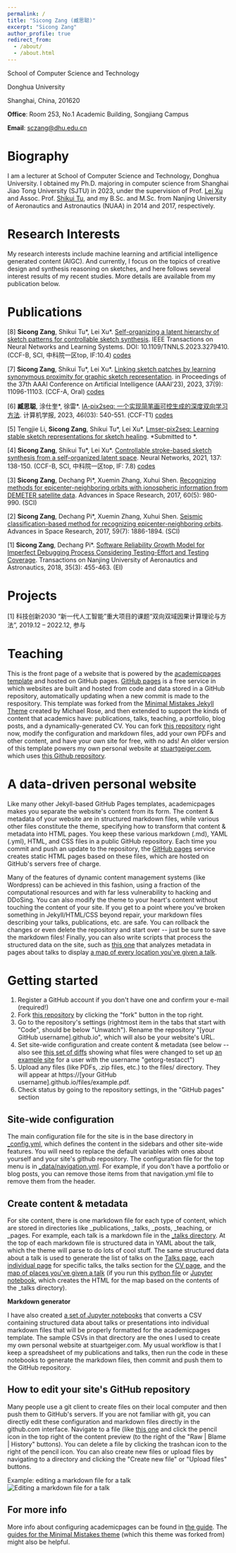 ```yaml
---
permalink: /
title: "Sicong Zang (臧思聪)"
excerpt: "Sicong Zang"
author_profile: true
redirect_from: 
  - /about/
  - /about.html
---
```


School of Computer Science and Technology

Donghua University

Shanghai, China, 201620

**Office**: Room 253, No.1 Academic Building, Songjiang Campus

**Email**: sczang@dhu.edu.cn



Biography
======
I am a lecturer at School of Computer Science and Technology, Donghua University. I obtained my Ph.D. majoring in computer science from Shanghai Jiao Tong University (SJTU) in 2023, under the supervision of Prof. [Lei Xu](https://www.cs.sjtu.edu.cn/~lxu/) and Assoc. Prof. [Shikui Tu](https://www.cs.sjtu.edu.cn/~tushikui/), and my B.Sc. and M.Sc. from Nanjing University of Aeronautics and Astronautics (NUAA) in 2014 and 2017, respectively.

Research Interests
======
My research interests include machine learning and artificial intelligence generated content (AIGC). And currently, I focus on the topics of creative design and synthesis reasoning on sketches, and here follows several interest results of my recent studies. More details are available from my publication below.


Publications
======
[8] **Sicong Zang**, Shikui Tu*, Lei Xu*. [Self-organizing a latent hierarchy of sketch patterns for controllable sketch synthesis](https://ieeexplore.ieee.org/abstract/document/10144693). IEEE Transactions on Neural Networks and Learning Systems. DOI: 10.1109/TNNLS.2023.3279410. (CCF-B, SCI, 中科院一区top, IF:10.4) [codes](https://github.com/CMACH508/RPCL-pix2seqH)

[7] **Sicong Zang**, Shikui Tu*, Lei Xu*. [Linking sketch patches by learning synonymous proximity for graphic sketch representation](https://ojs.aaai.org/index.php/AAAI/article/view/26314). in Proceedings of the 37th AAAI Conference on Artificial Intelligence (AAAI’23), 2023, 37(9): 11096-11103. (CCF-A, Oral) [codes](https://github.com/CMACH508/SP-gra2seq)

[6] **臧思聪**, 涂仕奎*, 徐雷*. [IA-pix2seq: 一个实现简笔画可控生成的深度双向学习方法](http://cjc.ict.ac.cn/online/onlinepaper/zsc-202331104401.pdf). 计算机学报, 2023, 46(03): 540-551. (CCF-T1) [codes](https://github.com/CMACH508/IA-pix2seq)

[5] Tengjie Li, **Sicong Zang**, Shikui Tu*, Lei Xu*. [Lmser-pix2seq: Learning stable sketch representations for sketch healing](https://openreview.net/forum?id=I9J8gIyqRE). *Submitted to *.
 
[4] **Sicong Zang**, Shikui Tu*, Lei Xu*. [Controllable stroke-based sketch synthesis from a self-organized latent space](https://www.sciencedirect.com/science/article/pii/S0893608021000149). Neural Networks, 2021, 137: 138-150. (CCF-B, SCI, 中科院一区top, IF: 7.8) [codes](https://github.com/CMACH508/RPCL-pix2seq)
 
[3] **Sicong Zang**, Dechang Pi*, Xuemin Zhang, Xuhui Shen. [Recognizing methods for epicenter-neighboring orbits with ionospheric information from DEMETER satellite data](https://www.sciencedirect.com/science/article/pii/S0273117717303897). Advances in Space Research, 2017, 60(5): 980-990. (SCI)
 
[2] **Sicong Zang**, Dechang Pi*, Xuemin Zhang, Xuhui Shen. [Seismic classification-based method for recognizing epicenter-neighboring orbits](https://www.sciencedirect.com/science/article/pii/S0273117717300467). Advances in Space Research, 2017, 59(7): 1886-1894. (SCI)

[1] **Sicong Zang**, Dechang Pi*. [Software Reliability Growth Model for Imperfect Debugging Process Considering Testing-Effort and Testing Coverage](http://tnuaa.nuaa.edu.cn/html/2018/3/20180308.htm). Transactions on Nanjing University of Aeronautics and Astronautics, 2018, 35(3): 455-463. (EI)

Projects
======
[1] 科技创新2030 “新一代人工智能”重大项目的课题“双向双域因果计算理论与方法”, 2019.12 – 2022.12, 参与


Teaching
======



This is the front page of a website that is powered by the [academicpages template](https://github.com/academicpages/academicpages.github.io) and hosted on GitHub pages. [GitHub pages](https://pages.github.com) is a free service in which websites are built and hosted from code and data stored in a GitHub repository, automatically updating when a new commit is made to the respository. This template was forked from the [Minimal Mistakes Jekyll Theme](https://mmistakes.github.io/minimal-mistakes/) created by Michael Rose, and then extended to support the kinds of content that academics have: publications, talks, teaching, a portfolio, blog posts, and a dynamically-generated CV. You can fork [this repository](https://github.com/academicpages/academicpages.github.io) right now, modify the configuration and markdown files, add your own PDFs and other content, and have your own site for free, with no ads! An older version of this template powers my own personal website at [stuartgeiger.com](http://stuartgeiger.com), which uses [this Github repository](https://github.com/staeiou/staeiou.github.io).

A data-driven personal website
======
Like many other Jekyll-based GitHub Pages templates, academicpages makes you separate the website's content from its form. The content & metadata of your website are in structured markdown files, while various other files constitute the theme, specifying how to transform that content & metadata into HTML pages. You keep these various markdown (.md), YAML (.yml), HTML, and CSS files in a public GitHub repository. Each time you commit and push an update to the repository, the [GitHub pages](https://pages.github.com/) service creates static HTML pages based on these files, which are hosted on GitHub's servers free of charge.

Many of the features of dynamic content management systems (like Wordpress) can be achieved in this fashion, using a fraction of the computational resources and with far less vulnerability to hacking and DDoSing. You can also modify the theme to your heart's content without touching the content of your site. If you get to a point where you've broken something in Jekyll/HTML/CSS beyond repair, your markdown files describing your talks, publications, etc. are safe. You can rollback the changes or even delete the repository and start over -- just be sure to save the markdown files! Finally, you can also write scripts that process the structured data on the site, such as [this one](https://github.com/academicpages/academicpages.github.io/blob/master/talkmap.ipynb) that analyzes metadata in pages about talks to display [a map of every location you've given a talk](https://academicpages.github.io/talkmap.html).

Getting started
======
1. Register a GitHub account if you don't have one and confirm your e-mail (required!)
1. Fork [this repository](https://github.com/academicpages/academicpages.github.io) by clicking the "fork" button in the top right. 
1. Go to the repository's settings (rightmost item in the tabs that start with "Code", should be below "Unwatch"). Rename the repository "[your GitHub username].github.io", which will also be your website's URL.
1. Set site-wide configuration and create content & metadata (see below -- also see [this set of diffs](http://archive.is/3TPas) showing what files were changed to set up [an example site](https://getorg-testacct.github.io) for a user with the username "getorg-testacct")
1. Upload any files (like PDFs, .zip files, etc.) to the files/ directory. They will appear at https://[your GitHub username].github.io/files/example.pdf.  
1. Check status by going to the repository settings, in the "GitHub pages" section

Site-wide configuration
------
The main configuration file for the site is in the base directory in [_config.yml](https://github.com/academicpages/academicpages.github.io/blob/master/_config.yml), which defines the content in the sidebars and other site-wide features. You will need to replace the default variables with ones about yourself and your site's github repository. The configuration file for the top menu is in [_data/navigation.yml](https://github.com/academicpages/academicpages.github.io/blob/master/_data/navigation.yml). For example, if you don't have a portfolio or blog posts, you can remove those items from that navigation.yml file to remove them from the header. 

Create content & metadata
------
For site content, there is one markdown file for each type of content, which are stored in directories like _publications, _talks, _posts, _teaching, or _pages. For example, each talk is a markdown file in the [_talks directory](https://github.com/academicpages/academicpages.github.io/tree/master/_talks). At the top of each markdown file is structured data in YAML about the talk, which the theme will parse to do lots of cool stuff. The same structured data about a talk is used to generate the list of talks on the [Talks page](https://academicpages.github.io/talks), each [individual page](https://academicpages.github.io/talks/2012-03-01-talk-1) for specific talks, the talks section for the [CV page](https://academicpages.github.io/cv), and the [map of places you've given a talk](https://academicpages.github.io/talkmap.html) (if you run this [python file](https://github.com/academicpages/academicpages.github.io/blob/master/talkmap.py) or [Jupyter notebook](https://github.com/academicpages/academicpages.github.io/blob/master/talkmap.ipynb), which creates the HTML for the map based on the contents of the _talks directory).

**Markdown generator**

I have also created [a set of Jupyter notebooks](https://github.com/academicpages/academicpages.github.io/tree/master/markdown_generator
) that converts a CSV containing structured data about talks or presentations into individual markdown files that will be properly formatted for the academicpages template. The sample CSVs in that directory are the ones I used to create my own personal website at stuartgeiger.com. My usual workflow is that I keep a spreadsheet of my publications and talks, then run the code in these notebooks to generate the markdown files, then commit and push them to the GitHub repository.

How to edit your site's GitHub repository
------
Many people use a git client to create files on their local computer and then push them to GitHub's servers. If you are not familiar with git, you can directly edit these configuration and markdown files directly in the github.com interface. Navigate to a file (like [this one](https://github.com/academicpages/academicpages.github.io/blob/master/_talks/2012-03-01-talk-1.md) and click the pencil icon in the top right of the content preview (to the right of the "Raw | Blame | History" buttons). You can delete a file by clicking the trashcan icon to the right of the pencil icon. You can also create new files or upload files by navigating to a directory and clicking the "Create new file" or "Upload files" buttons. 

Example: editing a markdown file for a talk
![Editing a markdown file for a talk](/images/editing-talk.png)

For more info
------
More info about configuring academicpages can be found in [the guide](https://academicpages.github.io/markdown/). The [guides for the Minimal Mistakes theme](https://mmistakes.github.io/minimal-mistakes/docs/configuration/) (which this theme was forked from) might also be helpful.
